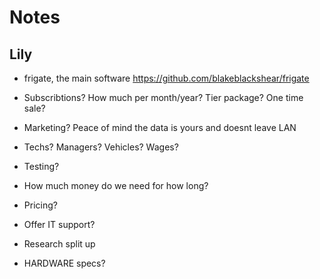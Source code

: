 # Notes 
## Lily
- frigate, the main software https://github.com/blakeblackshear/frigate

- Subscribtions? How much per month/year? Tier package? One time sale?

- Marketing? Peace of mind the data is yours and doesnt leave LAN

- Techs? Managers? Vehicles? Wages?

- Testing?

- How much money do we need for how long?

- Pricing?

- Offer IT support?

- Research split up

- HARDWARE specs?